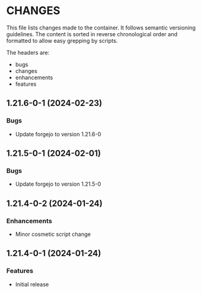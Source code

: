 # CHANGES

This file lists changes made to the container. It follows semantic versioning
guidelines. The content is sorted in reverse chronological order and formatted
to allow easy grepping by scripts.

The headers are:
- bugs
- changes
- enhancements
- features

## 1.21.6-0-1 (2024-02-23)

### Bugs

- Update forgejo to version 1.21.6-0

## 1.21.5-0-1 (2024-02-01)

### Bugs

- Update forgejo to version 1.21.5-0

## 1.21.4-0-2 (2024-01-24)

### Enhancements

- Minor cosmetic script change

## 1.21.4-0-1 (2024-01-24)

### Features

- Initial release
